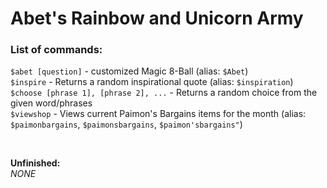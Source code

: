 # Abet's Rainbow and Unicorn Army
### List of commands:
`$abet [question]` - customized Magic 8-Ball (alias: `$Abet`) <br />
`$inspire` - Returns a random inspirational quote (alias: `$inspiration`) <br />
`$choose [phrase 1], [phrase 2], ...` - Returns a random choice from the given word/phrases <br />
`$viewshop` - Views current Paimon's Bargains items for the month (alias: `$paimonbargains`, `$paimonsbargains`, `$paimon'sbargains"`)

<br>

**Unfinished:** <br />
_NONE_

